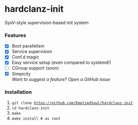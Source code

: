 # hardclanz-init
SysV-style supervision-based init system
### Features
 - [X] Boot parallelism
 - [X] Service supervision
 - [X] Conf.d magic
 - [X] Easy service setup (even compared to systemd!)
 - [ ] CGroup support (soon)
 - [X] Simpicity<br/>
_Want to suggest a feature? Open a GitHub issue_
### Installation
1. <code>git clone https://github.com/EmptiedSoul/hardclanz-init</code>
2. <code>cd hardclanz-init</code>
3. <code>make</code>
4. <code>make install # as root</code>
